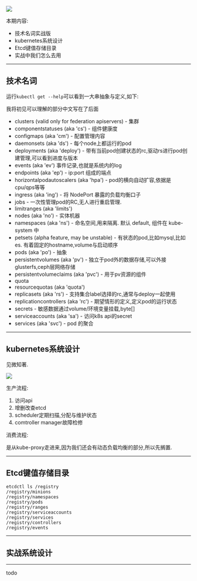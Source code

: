 ![](https://o4dyfn0ef.qnssl.com/image/2016-11-15-kube7-logo.png?imageView2/2/h/200) 

本期内容: 

- 技术名词实战版
- kubernetes系统设计 
- Etcd键值存储目录 
- 实战中我们怎么去用

- - - - -- 

## 技术名词  

运行` kubectl get --help `可以看到一大串抽象与定义,如下: 

我将初见可以理解的部分中文写在了后面 

* clusters (valid only for federation apiservers) - 集群
* componentstatuses (aka 'cs') - 组件健康度 
* configmaps (aka 'cm') - 配置管理内容
* daemonsets (aka 'ds') - 每个node上都运行的pod 
* deployments (aka 'deploy') - 带有当前pod创建状态的rc,驱动rs进行pod创建管理,可以看到进度与版本
* events (aka 'ev') 事件记录,也就是系统内的log
* endpoints (aka 'ep') - ip:port 组成的端点
* horizontalpodautoscalers (aka 'hpa') - pod的横向自动扩容,依据是cpu/qps等等
* ingress (aka 'ing') - 将 NodePort 暴露的负载均衡口子
* jobs - 一次性管理pod的RC,无人进行重启管理. 
* limitranges (aka 'limits')
* nodes (aka 'no') - 实体机器
* namespaces (aka 'ns') - 命名空间,用来隔离. 默认 default, 组件在 kube-system 中
* petsets (alpha feature, may be unstable) - 有状态的pod,比如mysql,比如es. 有着固定的hostname,volume与启动顺序
* pods (aka 'po') - 抽象
* persistentvolumes (aka 'pv') - 独立于pod外的数据存储,可以外接glusterfs,ceph层网络存储
* persistentvolumeclaims (aka 'pvc') - 用于pv资源的组件
* quota
* resourcequotas (aka 'quota')
* replicasets (aka 'rs') - 支持集合label选择的rc,通常与deploy一起使用
* replicationcontrollers (aka 'rc') - 期望情形的定义,定义pod的运行状态
* secrets - 敏感数据通过volume/环境变量挂载,byte[]
* serviceaccounts (aka 'sa') - 访问k8s api的secret
* services (aka 'svc') - pod 的聚合

- - - - -- 

## kubernetes系统设计 

见微知著. 

![](https://o4dyfn0ef.qnssl.com/image/2016-12-12-Screen%20Shot%202016-12-12%20at%2022.28.00.png?imageView2/2/h/400) 

生产流程: 

1. 访问api
2. 增删改查etcd
3. scheduler定期扫描,分配与维护状态
4. comtroller manager故障检修

消费流程: 

是从kube-proxy走进来,因为我们还会有动态负载均衡的部分,所以先搁置. 

- - - - -- 

## Etcd键值存储目录 

```
etcdctl ls /registry
/registry/minions
/registry/namespaces 
/registry/pods
/registry/ranges
/registry/serviceaccounts
/registry/services
/registry/controllers
/registry/events
```

- - - - -- 

## 实战系统设计 



- - - - -- 

todo
